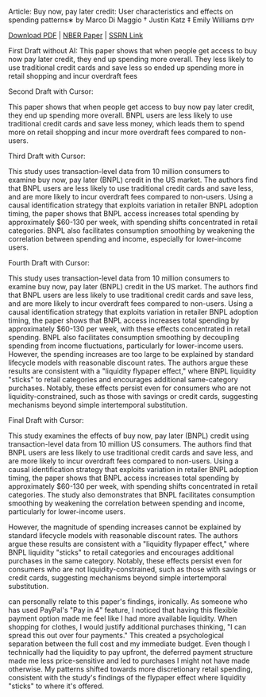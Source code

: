 Article: Buy now, pay later credit: User characteristics and effects on spending patterns∗
by Marco Di Maggio † Justin Katz ‡ Emily Williams יתים

[Download PDF](https://www.nber.org/system/files/working_papers/w30508/w30508.pdf) | [NBER Paper](https://www.nber.org/papers/w30508) | [SSRN Link](https://ssrn.com/abstract=4198320)

First Draft without AI:
This paper shows that when people get access to buy now pay later credit, they end up spending more overall. They less likely to use traditional credit cards and save less so ended up spending more in retail shopping and incur overdraft fees

Second Draft with Cursor:

This paper shows that when people get access to buy now pay later credit, they end up spending more overall. BNPL users are less likely to use traditional credit cards and save less money, which leads them to spend more on retail shopping and incur more overdraft fees compared to non-users.

Third Draft with Cursor:

This study uses transaction-level data from 10 million consumers to examine buy now, pay later (BNPL) credit in the US market. The authors find that BNPL users are less likely to use traditional credit cards and save less, and are more likely to incur overdraft fees compared to non-users. Using a causal identification strategy that exploits variation in retailer BNPL adoption timing, the paper shows that BNPL access increases total spending by approximately $60-130 per week, with spending shifts concentrated in retail categories. BNPL also facilitates consumption smoothing by weakening the correlation between spending and income, especially for lower-income users.

Fourth Draft with Cursor:

This study uses transaction-level data from 10 million consumers to examine buy now, pay later (BNPL) credit in the US market. The authors find that BNPL users are less likely to use traditional credit cards and save less, and are more likely to incur overdraft fees compared to non-users. Using a causal identification strategy that exploits variation in retailer BNPL adoption timing, the paper shows that BNPL access increases total spending by approximately $60-130 per week, with these effects concentrated in retail spending. BNPL also facilitates consumption smoothing by decoupling spending from income fluctuations, particularly for lower-income users. However, the spending increases are too large to be explained by standard lifecycle models with reasonable discount rates. The authors argue these results are consistent with a "liquidity flypaper effect," where BNPL liquidity "sticks" to retail categories and encourages additional same-category purchases. Notably, these effects persist even for consumers who are not liquidity-constrained, such as those with savings or credit cards, suggesting mechanisms beyond simple intertemporal substitution.

Final Draft with Cursor:

This study examines the effects of buy now, pay later (BNPL) credit using transaction-level data from 10 million US consumers. The authors find that BNPL users are less likely to use traditional credit cards and save less, and are more likely to incur overdraft fees compared to non-users. Using a causal identification strategy that exploits variation in retailer BNPL adoption timing, the paper shows that BNPL access increases total spending by approximately $60-130 per week, with spending shifts concentrated in retail categories. The study also demonstrates that BNPL facilitates consumption smoothing by weakening the correlation between spending and income, particularly for lower-income users.

However, the magnitude of spending increases cannot be explained by standard lifecycle models with reasonable discount rates. The authors argue these results are consistent with a "liquidity flypaper effect," where BNPL liquidity "sticks" to retail categories and encourages additional purchases in the same category. Notably, these effects persist even for consumers who are not liquidity-constrained, such as those with savings or credit cards, suggesting mechanisms beyond simple intertemporal substitution.

 can personally relate to this paper's findings, ironically. As someone who has used PayPal's "Pay in 4" feature, I noticed that having this flexible payment option made me feel like I had more available liquidity. When shopping for clothes, I would justify additional purchases thinking, "I can spread this out over four payments." This created a psychological separation between the full cost and my immediate budget. Even though I technically had the liquidity to pay upfront, the deferred payment structure made me less price-sensitive and led to purchases I might not have made otherwise. My patterns shifted towards more discretionary retail spending, consistent with the study's findings of the flypaper effect where liquidity "sticks" to where it's offered.

